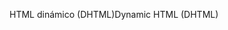 <span data-ttu-id="559f4-101">HTML dinámico (DHTML)</span><span class="sxs-lookup"><span data-stu-id="559f4-101">Dynamic HTML (DHTML)</span></span>